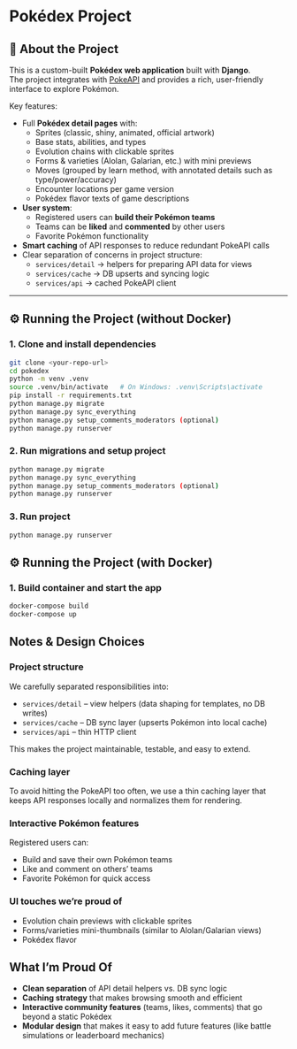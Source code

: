 # Pokédex Project

## 📖 About the Project
This is a custom-built **Pokédex web application** built with **Django**.  
The project integrates with [PokeAPI](https://pokeapi.co/) and provides a rich, user-friendly interface to explore Pokémon.  

Key features:
- Full **Pokédex detail pages** with:
  - Sprites (classic, shiny, animated, official artwork)
  - Base stats, abilities, and types
  - Evolution chains with clickable sprites
  - Forms & varieties (Alolan, Galarian, etc.) with mini previews
  - Moves (grouped by learn method, with annotated details such as type/power/accuracy)
  - Encounter locations per game version
  - Pokédex flavor texts of game descriptions
- **User system**:
  - Registered users can **build their Pokémon teams**
  - Teams can be **liked** and **commented** by other users
  - Favorite Pokémon functionality
- **Smart caching** of API responses to reduce redundant PokeAPI calls
- Clear separation of concerns in project structure:
  - `services/detail` → helpers for preparing API data for views
  - `services/cache` → DB upserts and syncing logic
  - `services/api` → cached PokeAPI client

---



## ⚙️ Running the Project (without Docker)

### 1. Clone and install dependencies
```bash
git clone <your-repo-url>
cd pokedex
python -m venv .venv
source .venv/bin/activate   # On Windows: .venv\Scripts\activate
pip install -r requirements.txt
python manage.py migrate
python manage.py sync_everything
python manage.py setup_comments_moderators (optional)
python manage.py runserver
```

### 2. Run migrations and setup project
```bash
python manage.py migrate
python manage.py sync_everything
python manage.py setup_comments_moderators (optional)
python manage.py runserver
```

### 3. Run project
```bash
python manage.py runserver
```


## ⚙️ Running the Project (with Docker)

### 1. Build container and start the app
```bash
docker-compose build
docker-compose up
```


## Notes & Design Choices

### Project structure
We carefully separated responsibilities into:
- `services/detail` – view helpers (data shaping for templates, no DB writes)
- `services/cache` – DB sync layer (upserts Pokémon into local cache)
- `services/api` – thin HTTP client

This makes the project maintainable, testable, and easy to extend.

### Caching layer
To avoid hitting the PokeAPI too often, we use a thin caching layer that keeps API responses locally and normalizes them for rendering.

### Interactive Pokémon features
Registered users can:
- Build and save their own Pokémon teams
- Like and comment on others’ teams
- Favorite Pokémon for quick access

### UI touches we’re proud of
- Evolution chain previews with clickable sprites
- Forms/varieties mini-thumbnails (similar to Alolan/Galarian views)
- Pokédex flavor


## What I’m Proud Of

- **Clean separation** of API detail helpers vs. DB sync logic  
- **Caching strategy** that makes browsing smooth and efficient  
- **Interactive community features** (teams, likes, comments) that go beyond a static Pokédex  
- **Modular design** that makes it easy to add future features (like battle simulations or leaderboard mechanics)  


